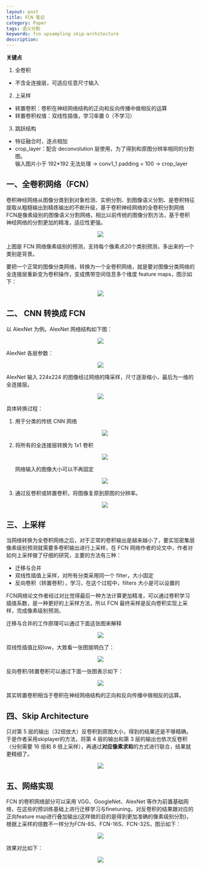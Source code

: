 ```yaml
---
layout: post
title: FCN 笔记
category: Paper
tags: 语义分割
keywords: fcn upsampling skip-architecture
description:
---
```


**关键点**

1. 全卷积
- 不含全连接层，可适应任意尺寸输入
2. 上采样
- 转置卷积：卷积在神经网络结构的正向和反向传播中做相反的运算
- 转置卷积权值：双线性插值，学习率置 0（不学习）
3. 跳跃结构
- 特征融合时，逐点相加
- crop_layer：配合 deconvolution 层使用，为了得到和原图分辨率相同的分割图。<br>输入图片小于 192*192 无法处理 → conv1_1 padding = 100 → crop_layer

## 一、全卷积网络（FCN）

卷积神经网络从图像分类到到对象检测、实例分割、到图像语义分割、是卷积特征提取从粗糙输出到精炼输出的不断升级，基于卷积神经网络的全卷积分割网络FCN是像素级别的图像语义分割网络，相比以前传统的图像分割方法，基于卷积神经网络的分割更加的精准，适应性更强。

<center>

<img src="https://raw.githubusercontent.com/chiemon/chiemon.github.io/master/img/FCN/1.png">

</center>

上图是 FCN 网络像素级别的预测，支持每个像素点20个类别预测，多出来的一个类别是背景。

要把一个正常的图像分类网络，转换为一个全卷积网络，就是要对图像分类网络的全连接层重新变为卷积操作，变成携带空间信息多个维度 feature maps，图示如下：

<center>

<img src="https://raw.githubusercontent.com/chiemon/chiemon.github.io/master/img/FCN/2.png">

</center>

## 二、 CNN 转换成 FCN

以 AlexNet 为例。AlexNet 网络结构如下图：

<center>

<img src="https://raw.githubusercontent.com/chiemon/chiemon.github.io/master/img/FCN/3.png">

</center>

AlexNet 各层参数：

<center>

<img src="https://raw.githubusercontent.com/chiemon/chiemon.github.io/master/img/FCN/4.png">

</center>

AlexNet 输入 224x224 的图像经过网络的降采样，尺寸逐渐缩小，最后为一维的全连接层。

<center>

<img src="https://raw.githubusercontent.com/chiemon/chiemon.github.io/master/img/FCN/5.png">

</center>

具体转换过程：

1. 用于分类的传统 CNN 网络

    <center>

    <img src="https://raw.githubusercontent.com/chiemon/chiemon.github.io/master/img/FCN/6.png">

    </center>

2. 将所有的全连接层转换为 1x1 卷积

    <center>

    <img src="https://raw.githubusercontent.com/chiemon/chiemon.github.io/master/img/FCN/7.png">

    </center>

    网络输入的图像大小可以不再固定

    <center>

    <img src="https://raw.githubusercontent.com/chiemon/chiemon.github.io/master/img/FCN/8.png">

    </center>

3. 通过反卷积或转置卷积，将图像复原到原图的分辨率。

    <center>

    <img src="https://raw.githubusercontent.com/chiemon/chiemon.github.io/master/img/FCN/9.png">

    </center>

## 三、上采样

当网络转换为全卷积网络之后，对于正常的卷积输出是越来越小了，要实现密集层像素级别预测就需要多卷积输出进行上采样，在 FCN 网络作者的论文中，作者对如何上采样做了仔细的研究，主要的方法有三种：

- 迁移与合并
- 双线性插值上采样，对所有分类采用同一个 filter，大小固定
- 反向卷积（转置卷积），学习，在这个过程中，filters 大小是可以设置的

FCN网络论文作者经过对比觉得最后一种方法计算更加精准，可以通过卷积学习插值系数，是一种更好的上采样方法，所以 FCN 最终采样是反向卷积实现上采样，完成像素级别预测。

迁移与合并的工作原理可以通过下面这张图来解释

<center>

<img src="https://raw.githubusercontent.com/chiemon/chiemon.github.io/master/img/FCN/10.png">

</center>

双线性插值比较low，大致看一张图就明白了：

<center>

<img src="https://raw.githubusercontent.com/chiemon/chiemon.github.io/master/img/FCN/11.png">

</center>

反向卷积/转置卷积可以通过下面一张图表示如下：

<center>

<img src="https://raw.githubusercontent.com/chiemon/chiemon.github.io/master/img/FCN/12.png">

</center>

其实转置卷积相当于卷积在神经网络结构的正向和反向传播中做相反的运算。

## 四、Skip Architecture

只对第 5 层的输出（32倍放大）反卷积到原图大小，得到的结果还是不够精确。于是作者采用skiplayer的方法，将第 4 层的输出和第 3 层的输出也依次反卷积（分别需要 16 倍和 8 倍上采样），再通过**对应像素求和**的方式进行联合，结果就更精细了。

<center>

<img src="https://raw.githubusercontent.com/chiemon/chiemon.github.io/master/img/FCN/13.png">

</center>

## 五、网络实现

FCN 的卷积网络部分可以采用 VGG、GoogleNet、AlexNet 等作为前置基础网络，在这些的预训练基础上进行迁移学习与finetuning，对反卷积的结果跟对应的正向feature map进行叠加输出(这样做的目的是得到更加准确的像素级别分割)，根据上采样的倍数不一样分为FCN-8S、FCN-16S、FCN-32S，图示如下：

<center>

<img src="https://raw.githubusercontent.com/chiemon/chiemon.github.io/master/img/FCN/14.png">

</center>

效果对比如下：

<center>

<img src="https://raw.githubusercontent.com/chiemon/chiemon.github.io/master/img/FCN/15.png">

</center>
